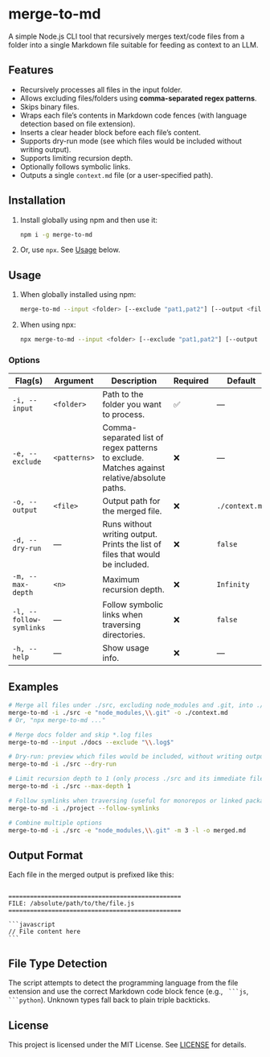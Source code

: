 # merge-to-md

A simple Node.js CLI tool that recursively merges text/code files from a folder into a single Markdown file suitable for feeding as context to an LLM.

## Features

* Recursively processes all files in the input folder.
* Allows excluding files/folders using **comma-separated regex patterns**.
* Skips binary files.
* Wraps each file’s contents in Markdown code fences (with language detection based on file extension).
* Inserts a clear header block before each file’s content.
* Supports dry-run mode (see which files would be included without writing output).
* Supports limiting recursion depth.
* Optionally follows symbolic links.
* Outputs a single `context.md` file (or a user-specified path).

## Installation

1. Install globally using npm and then use it:
    ```bash
    npm i -g merge-to-md
    ```
2. Or, use `npx`. See [Usage](#usage) below.

## Usage

1. When globally installed using npm:
    ```bash
    merge-to-md --input <folder> [--exclude "pat1,pat2"] [--output <file>] [options]
    ```
2. When using npx:
    ```bash
    npx merge-to-md --input <folder> [--exclude "pat1,pat2"] [--output <file>] [options]
    ```

### Options

| Flag(s)                | Argument        | Description                                                                                   | Required | Default              | Example                                |
|-------------------------|-----------------|-----------------------------------------------------------------------------------------------|----------|----------------------|----------------------------------------|
| `-i, --input`           | `<folder>`      | Path to the folder you want to process.                                                       | ✅        | —                    | —                                      |
| `-e, --exclude`         | `<patterns>`    | Comma-separated list of regex patterns to exclude. Matches against relative/absolute paths.   | ❌        | —                    | `--exclude "node_modules,\\.git,\\.log$"` |
| `-o, --output`          | `<file>`        | Output path for the merged file.                                                              | ❌        | `./context.md`       | —                                      |
| `-d, --dry-run`         | —               | Runs without writing output. Prints the list of files that would be included.                 | ❌        | `false`              | —                                      |
| `-m, --max-depth`       | `<n>`           | Maximum recursion depth.                                                                      | ❌        | `Infinity`           | `--max-depth 2`                        |
| `-l, --follow-symlinks` | —               | Follow symbolic links when traversing directories.                                            | ❌        | `false`              | —                                      |
| `-h, --help`            | —               | Show usage info.                                                                              | ❌        | —                    | —                                      |


## Examples

```bash
# Merge all files under ./src, excluding node_modules and .git, into ./context.md
merge-to-md -i ./src -e "node_modules,\\.git" -o ./context.md
# Or, "npx merge-to-md ..."

# Merge docs folder and skip *.log files
merge-to-md --input ./docs --exclude "\\.log$"

# Dry-run: preview which files would be included, without writing output
merge-to-md -i ./src --dry-run

# Limit recursion depth to 1 (only process ./src and its immediate files)
merge-to-md -i ./src --max-depth 1

# Follow symlinks when traversing (useful for monorepos or linked packages)
merge-to-md -i ./project --follow-symlinks

# Combine multiple options
merge-to-md -i ./src -e "node_modules,\\.git" -m 3 -l -o merged.md
```

## Output Format

Each file in the merged output is prefixed like this:

````

================================================
FILE: /absolute/path/to/the/file.js
================================================

```javascript
// File content here
```

````

## File Type Detection

The script attempts to detect the programming language from the file extension and use the correct Markdown code block fence (e.g., ` ```js`, ` ```python`). Unknown types fall back to plain triple backticks.

## License

This project is licensed under the MIT License. See [LICENSE](LICENSE) for details.
